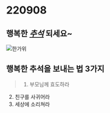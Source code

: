 # 220908
## 행복한 [*추석*](https://search.pstatic.net/common/?src=http%3A%2F%2Fblogfiles.naver.net%2FMjAyMjA5MDFfNjYg%2FMDAxNjYyMDA0MTc2MTc2.B2ARYSfTEA3Miq9yKmFm2SUgN6yTaS98iGkwZrYfefIg.jGgUg7mFHzonuQv3JSaIf0tz6gGlWGBNdgZTDl4q0C0g.JPEG.idbdbdbi%2Fz3683580418722_8893df568831f1fbedb9078dc94603d2.jpg&type=sc960_832) 되세요~
![한가위](https://search.pstatic.net/common/?src=http%3A%2F%2Fblogfiles.naver.net%2FMjAyMjA4MjNfMTIw%2FMDAxNjYxMjI4ODI3NzM3.oLOMOTJBT3LPksjZbrxORLGqQmAgjJf2-9ILZAlE18cg.40CHwYFCou_ZYRlux4qbYMAKiLcLZK5h9ZCUMh5Vp5Yg.JPEG.kds00264%2F%25B4%25D9%25BF%25EE%25B7%25CE%25B5%25E5%25C6%25C4%25C0%25CF.jpg&type=sc960_832)

## 행복한 추석을 보내는 법 3가지
> 1. 부모님께 효도하라
 2. 친구를 사귀어라
 3. 세상에 소리쳐라 
